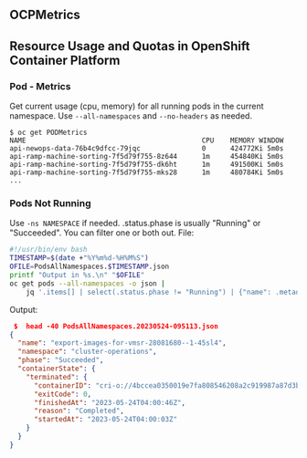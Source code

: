 
##  OCPMetrics
##	Resource Usage and Quotas in OpenShift Container Platform
###	Pod - Metrics
Get current usage (cpu, memory) for all running pods in the current namespace.
Use `--all-namespaces` and `--no-headers` as needed.
```
$ oc get PODMetrics
NAME                                           CPU    MEMORY WINDOW
api-newops-data-76b4c9dfcc-79jqc               0      424772Ki 5m0s
api-ramp-machine-sorting-7f5d79f755-8z644      1m     454840Ki 5m0s
api-ramp-machine-sorting-7f5d79f755-dk6ht      1m     491500Ki 5m0s
api-ramp-machine-sorting-7f5d79f755-mks28      1m     480784Ki 5m0s
...
```

###	Pods Not Running
Use `-ns NAMESPACE` if needed. .status.phase is usually "Running" or
"Succeeded".  You can filter one or both out.
File:
``` bash
#!/usr/bin/env bash
TIMESTAMP=$(date +"%Y%m%d-%H%M%S")
OFILE=PodsAllNamespaces.$TIMESTAMP.json
printf "Output in %s.\n" "$OFILE"
oc get pods --all-namespaces -o json |
    jq '.items[] | select(.status.phase != "Running") | {"name": .metadata.name, "namespace": .metadata.namespace, "phase": .status.phase , "containerState": .status.containerStatuses[]?.state}' > "$OFILE"

```
Output:
``` json
 $  head -40 PodsAllNamespaces.20230524-095113.json
{
  "name": "export-images-for-vmsr-28081680--1-45sl4",
  "namespace": "cluster-operations",
  "phase": "Succeeded",
  "containerState": {
    "terminated": {
      "containerID": "cri-o://4bccea0350019e7fa808546208a2c919987a87d3b76775458ad2e6fec8b6da77",
      "exitCode": 0,
      "finishedAt": "2023-05-24T04:00:46Z",
      "reason": "Completed",
      "startedAt": "2023-05-24T04:00:03Z"
    }
  }
}
```
[//]: # ( vim: set ai noet nu sts=4 sw=4 ts=4 tw=78 filetype=markdown :)
